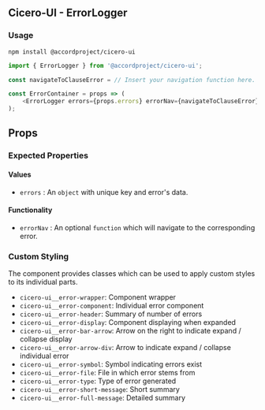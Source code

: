 ## Cicero-UI - ErrorLogger

### Usage

```shell
npm install @accordproject/cicero-ui
```

```js
import { ErrorLogger } from '@accordproject/cicero-ui';

const navigateToClauseError = // Insert your navigation function here.

const ErrorContainer = props => (
    <ErrorLogger errors={props.errors} errorNav={navigateToClauseError}/>
);
```

## Props

### Expected Properties

#### Values

- `errors` : An `object` with unique key and error's data.

#### Functionality

- `errorNav` : An optional `function` which will navigate to the corresponding error.

### Custom Styling

The component provides classes which can be used to apply custom styles to its individual parts.

- `cicero-ui__error-wrapper`: Component wrapper
- `cicero-ui__error-component`: Individual error component
- `cicero-ui__error-header`: Summary of number of errors
- `cicero-ui__error-display`: Component displaying when expanded
- `cicero-ui__error-bar-arrow`: Arrow on the right to indicate expand / collapse display
- `cicero-ui__error-arrow-div`: Arrow to indicate expand / collapse individual error
- `cicero-ui__error-symbol`: Symbol indicating errors exist
- `cicero-ui__error-file`: File in which error stems from
- `cicero-ui__error-type`: Type of error generated
- `cicero-ui__error-short-message`: Short summary
- `cicero-ui__error-full-message`: Detailed summary